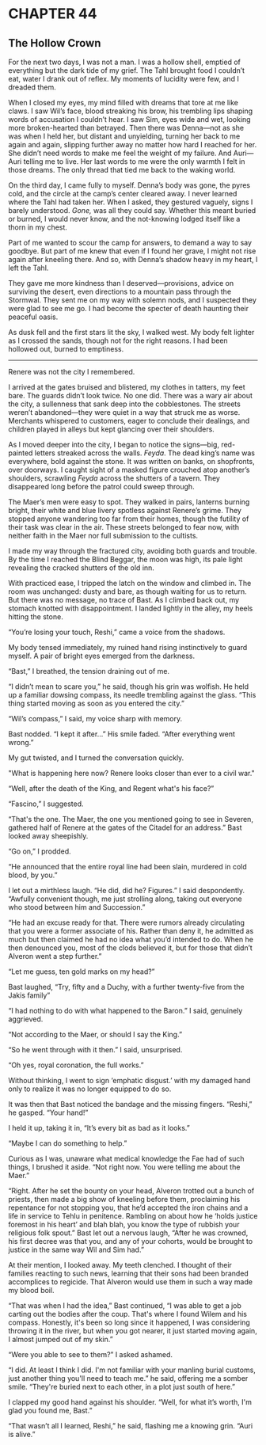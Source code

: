 # CHAPTER 44

## The Hollow Crown  

For the next two days, I was not a man. I was a hollow shell, emptied of everything but the dark tide of my grief. The Tahl brought food I couldn’t eat, water I drank out of reflex. My moments of lucidity were few, and I dreaded them.  

When I closed my eyes, my mind filled with dreams that tore at me like claws. I saw Wil’s face, blood streaking his brow, his trembling lips shaping words of accusation I couldn’t hear. I saw Sim, eyes wide and wet, looking more broken-hearted than betrayed. Then there was Denna—not as she was when I held her, but distant and unyielding, turning her back to me again and again, slipping further away no matter how hard I reached for her. She didn’t need words to make me feel the weight of my failure. And Auri—Auri telling me to live. Her last words to me were the only warmth I felt in those dreams. The only thread that tied me back to the waking world.  

On the third day, I came fully to myself. Denna’s body was gone, the pyres cold, and the circle at the camp’s center cleared away. I never learned where the Tahl had taken her. When I asked, they gestured vaguely, signs I barely understood. *Gone,* was all they could say. Whether this meant buried or burned, I would never know, and the not-knowing lodged itself like a thorn in my chest.  

Part of me wanted to scour the camp for answers, to demand a way to say goodbye. But part of me knew that even if I found her grave, I might not rise again after kneeling there. And so, with Denna’s shadow heavy in my heart, I left the Tahl.  

They gave me more kindness than I deserved—provisions, advice on surviving the desert, even directions to a mountain pass through the Stormwal. They sent me on my way with solemn nods, and I suspected they were glad to see me go. I had become the specter of death haunting their peaceful oasis.  

As dusk fell and the first stars lit the sky, I walked west. My body felt lighter as I crossed the sands, though not for the right reasons. I had been hollowed out, burned to emptiness.

***  

Renere was not the city I remembered.  

I arrived at the gates bruised and blistered, my clothes in tatters, my feet bare. The guards didn’t look twice. No one did. There was a wary air about the city, a sullenness that sank deep into the cobblestones. The streets weren’t abandoned—they were quiet in a way that struck me as worse. Merchants whispered to customers, eager to conclude their dealings, and children played in alleys but kept glancing over their shoulders.  

As I moved deeper into the city, I began to notice the signs—big, red-painted letters streaked across the walls. *Feyda*. The dead king’s name was everywhere, bold against the stone. It was written on banks, on shopfronts, over doorways. I caught sight of a masked figure crouched atop another’s shoulders, scrawling *Feyda* across the shutters of a tavern. They disappeared long before the patrol could sweep through.  

The Maer’s men were easy to spot. They walked in pairs, lanterns burning bright, their white and blue livery spotless against Renere’s grime. They stopped anyone wandering too far from their homes, though the futility of their task was clear in the air. These streets belonged to fear now, with neither faith in the Maer nor full submission to the cultists.  

I made my way through the fractured city, avoiding both guards and trouble. By the time I reached the Blind Beggar, the moon was high, its pale light revealing the cracked shutters of the old inn.

With practiced ease, I tripped the latch on the window and climbed in. The room was unchanged: dusty and bare, as though waiting for us to return. But there was no message, no trace of Bast. As I climbed back out, my stomach knotted with disappointment. I landed lightly in the alley, my heels hitting the stone.  

“You’re losing your touch, Reshi,” came a voice from the shadows.  

My body tensed immediately, my ruined hand rising instinctively to guard myself. A pair of bright eyes emerged from the darkness.  

“Bast,” I breathed, the tension draining out of me.  

“I didn’t mean to scare you,” he said, though his grin was wolfish. He held up a familiar dowsing compass, its needle trembling against the glass. “This thing started moving as soon as you entered the city.”  

“Wil’s compass,” I said, my voice sharp with memory.  

Bast nodded. “I kept it after…” His smile faded. “After everything went wrong.”  

My gut twisted, and I turned the conversation quickly.

"What is happening here now? Renere looks closer than ever to a civil war."

“Well, after the death of the King, and Regent what's his face?” 

“Fascino,” I suggested. 

“That's the one. The Maer, the one you mentioned going to see in Severen, gathered half of Renere at the gates of the Citadel for an address.” Bast looked away sheepishly. 

“Go on,” I prodded. 

“He announced that the entire royal line had been slain, murdered in cold blood, by you.” 

I let out a mirthless laugh. “He did, did he? Figures.” I said despondently. “Awfully convenient though, me just strolling along, taking out everyone who stood between him and Succession.” 

“He had an excuse ready for that. There were rumors already circulating that you were a former associate of his. Rather than deny it, he admitted as much but then claimed he had no idea what you’d intended to do. When he then denounced you, most of the clods believed it, but for those that didn’t Alveron went a step further.” 

“Let me guess, ten gold marks on my head?” 

Bast laughed, “Try, fifty and a Duchy, with a further twenty-five from the Jakis family” 

“I had nothing to do with what happened to the Baron.” I said, genuinely aggrieved. 

“Not according to the Maer, or should I say the King.” 

“So he went through with it then.” I said, unsurprised. 

“Oh yes, royal coronation, the full works.” 

Without thinking, I went to sign ‘emphatic disgust.’ with my damaged hand only to realize it was no longer equipped to do so. 

It was then that Bast noticed the bandage and the missing fingers. “Reshi,” he gasped. “Your hand!” 

I held it up, taking it in, “It’s every bit as bad as it looks.” 

“Maybe I can do something to help.” 

Curious as I was, unaware what medical knowledge the Fae had of such things, I brushed it aside. “Not right now. You were telling me about the Maer.” 

“Right. After he set the bounty on your head, Alveron trotted out a bunch of priests, then made a big show of kneeling before them, proclaiming his repentance for not stopping you, that he’d accepted the iron chains and a life in service to Tehlu in penitence. Rambling on about how he ‘holds justice foremost in his heart’ and blah blah, you know the type of rubbish your religious folk spout.” Bast let out a nervous laugh, “After he was crowned, his first decree was that you, and any of your cohorts, would be brought to justice in the same way Wil and Sim had.” 

At their mention, I looked away. My teeth clenched. I thought of their families reacting to such news, learning that their sons had been branded accomplices to regicide. That Alveron would use them in such a way made my blood boil. 

“That was when I had the idea,” Bast continued, “I was able to get a job carting out the bodies after the coup. That's where I found Wilem and his compass. Honestly, it's been so long since it happened, I was considering throwing it in the river, but when you got nearer, it just started moving again, I almost jumped out of my skin.” 

“Were you able to see to them?” I asked ashamed. 

“I did. At least I think I did. I'm not familiar with your manling burial customs, just another thing you'll need to teach me.” he said, offering me a somber smile. “They're buried next to each other, in a plot just south of here.” 

I clapped my good hand against his shoulder. “Well, for what it’s worth, I'm glad you found me, Bast.” 

“That wasn’t all I learned, Reshi,” he said, flashing me a knowing grin. “Auri is alive.”  
